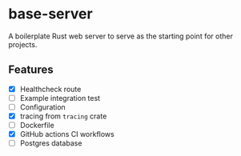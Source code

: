 # base-server

A boilerplate Rust web server to serve as the starting point for other projects.

## Features

- [x] Healthcheck route
- [ ] Example integration test
- [ ] Configuration
- [x] tracing from `tracing` crate
- [ ] Dockerfile
- [x] GitHub actions CI workflows
- [ ] Postgres database
